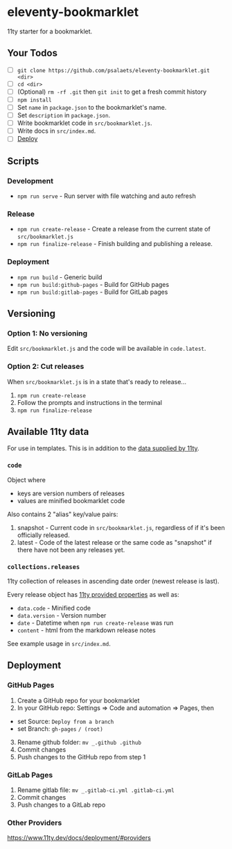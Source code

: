 # eleventy-bookmarklet

11ty starter for a bookmarklet.

## Your Todos

- [ ] `git clone https://github.com/psalaets/eleventy-bookmarklet.git <dir>`
- [ ] `cd <dir>`
- [ ] (Optional) `rm -rf .git` then `git init` to get a fresh commit history
- [ ] `npm install`
- [ ] Set `name` in `package.json` to the bookmarklet's name.
- [ ] Set `description` in `package.json`.
- [ ] Write bookmarklet code in `src/bookmarklet.js`.
- [ ] Write docs in `src/index.md`.
- [ ] [Deploy](https://github.com/psalaets/eleventy-bookmarklet#deployment)

## Scripts

### Development

- `npm run serve` - Run server with file watching and auto refresh

### Release

- `npm run create-release` - Create a release from the current state of `src/bookmarklet.js`
- `npm run finalize-release` - Finish building and publishing a release.

### Deployment

- `npm run build` - Generic build
- `npm run build:github-pages` - Build for GitHub pages
- `npm run build:gitlab-pages` - Build for GitLab pages

## Versioning

### Option 1: No versioning

Edit `src/bookmarklet.js` and the code will be available in `code.latest`.

### Option 2: Cut releases

When `src/bookmarklet.js` is in a state that's ready to release...

1. `npm run create-release`
2. Follow the prompts and instructions in the terminal
3. `npm run finalize-release`

## Available 11ty data

For use in templates. This is in addition to the [data supplied by 11ty](https://www.11ty.dev/docs/data-eleventy-supplied/).

### `code`

Object where

- keys are version numbers of releases
- values are minified bookmarklet code

Also contains 2 "alias" key/value pairs:

1. snapshot - Current code in `src/bookmarklet.js`, regardless of if it's been officially released.
2. latest - Code of the latest release or the same code as "snapshot" if there have not been any releases yet.

### `collections.releases`

11ty collection of releases in ascending date order (newest release is last).

Every release object has [11ty provided properties](https://www.11ty.dev/docs/collections/#collection-item-data-structure) as well as:

- `data.code` - Minified code
- `data.version` - Version number
- `date` - Datetime when `npm run create-release` was run
- `content` - html from the markdown release notes

See example usage in `src/index.md`.

## Deployment

### GitHub Pages

1. Create a GitHub repo for your bookmarklet
2. In your GitHub repo: Settings => Code and automation => Pages, then
  - set Source: `Deploy from a branch`
  - set Branch: `gh-pages` `/ (root)`
3. Rename github folder: `mv _.github .github`
4. Commit changes
5. Push changes to the GitHub repo from step 1

### GitLab Pages

1. Rename gitlab file: `mv _.gitlab-ci.yml .gitlab-ci.yml`
2. Commit changes
3. Push changes to a GitLab repo

### Other Providers

https://www.11ty.dev/docs/deployment/#providers
